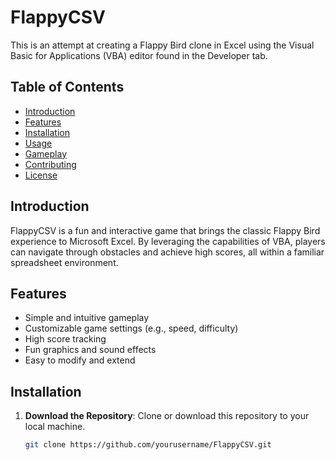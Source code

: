 # FlappyCSV

This is an attempt at creating a Flappy Bird clone in Excel using the Visual Basic for Applications (VBA) editor found in the Developer tab.

## Table of Contents
- [Introduction](#introduction)
- [Features](#features)
- [Installation](#installation)
- [Usage](#usage)
- [Gameplay](#gameplay)
- [Contributing](#contributing)
- [License](#license)

## Introduction

FlappyCSV is a fun and interactive game that brings the classic Flappy Bird experience to Microsoft Excel. By leveraging the capabilities of VBA, players can navigate through obstacles and achieve high scores, all within a familiar spreadsheet environment.

## Features

- Simple and intuitive gameplay
- Customizable game settings (e.g., speed, difficulty)
- High score tracking
- Fun graphics and sound effects
- Easy to modify and extend

## Installation

1. **Download the Repository**: Clone or download this repository to your local machine.
   ```bash
   git clone https://github.com/yourusername/FlappyCSV.git
